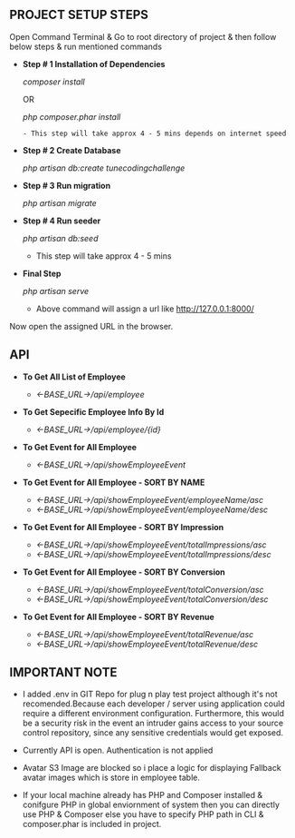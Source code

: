 ## PROJECT SETUP STEPS 

Open Command Terminal & Go to root directory of project & then follow below steps & run mentioned commands

- <b>Step # 1 Installation of Dependencies</b>

	 <i>composer install</i>
	 
	 OR
	 
	 <i> php composer.phar install </i>
	 
	  - This step will take approx 4 - 5 mins depends on internet speed

- <b>Step # 2 Create Database</b>

	 <i>php artisan db:create tunecodingchallenge</i>

- <b>Step # 3 Run migration</b>

	<i> php artisan migrate</i>
	
	

- <b>Step # 4  Run seeder</b>
	
	<i>php artisan db:seed </i>
	
	
	 - This step will take approx 4 - 5 mins

- <b>Final Step</b>

	<i>php artisan serve </i>
	
	 - Above command will assign a url like http://127.0.0.1:8000/

Now open the assigned URL in the browser.


## API

- <b>To Get All List of Employee</b>

	- <i><-BASE_URL->/api/employee</i>

- <b>To Get Sepecific Employee Info By Id</b>
	
	- <i><-BASE_URL->/api/employee/{id}</i>

- <b>To Get Event for All Employee</b>
	
	- <i><-BASE_URL->/api/showEmployeeEvent</i>

- <b>To Get Event for All Employee - SORT BY NAME </b>
	
	- <i><-BASE_URL->/api/showEmployeeEvent/employeeName/asc</i>
	- <i><-BASE_URL->/api/showEmployeeEvent/employeeName/desc</i>

- <b>To Get Event for All Employee - SORT BY Impression </b>
	
	- <i><-BASE_URL->/api/showEmployeeEvent/totalImpressions/asc</i>
	- <i><-BASE_URL->/api/showEmployeeEvent/totalImpressions/desc</i>

- <b>To Get Event for All Employee - SORT BY Conversion </b>
	
	- <i><-BASE_URL->/api/showEmployeeEvent/totalConversion/asc</i>
	- <i><-BASE_URL->/api/showEmployeeEvent/totalConversion/desc</i>
	
- <b>To Get Event for All Employee - SORT BY Revenue </b>
	
	- <i><-BASE_URL->/api/showEmployeeEvent/totalRevenue/asc</i>
	- <i><-BASE_URL->/api/showEmployeeEvent/totalRevenue/desc</i>




## IMPORTANT NOTE

- I added .env in GIT Repo for plug n play test project although it's not recomended.Because each developer / server using application could require a different environment configuration. Furthermore, this would be a security risk in the event an intruder gains access to your source control repository, since any sensitive credentials would get exposed.

- Currently API is open. Authentication is not applied

- Avatar S3 Image are blocked so i place a logic for displaying Fallback avatar images which is store in employee table.

- If your local machine already has PHP and Composer installed & conifgure PHP in global enviornment of system then you can directly use PHP & Composer else you have to specify PHP path in CLI & composer.phar is included in project.